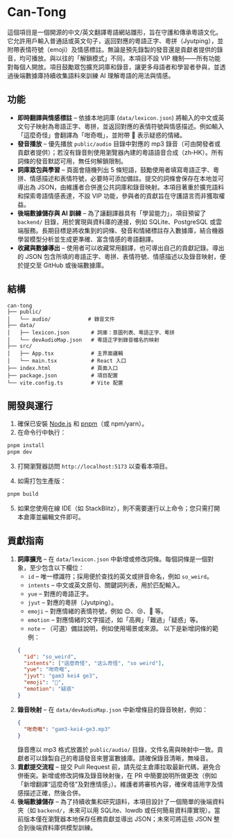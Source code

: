 # Can‑Tong

這個項目是一個開源的中文/英文翻譯粵語網站雛形，旨在守護和傳承粵語文化。它允許用戶輸入普通話或英文句子，返回對應的粵語正字、粵拼（Jyutping），並附帶表情符號（emoji）及情感標註。無論是預先錄製的發音還是貢獻者提供的錄音，均可播放。與以往的「解鎖模式」不同，本項目不設 VIP 機制——所有功能對每個人開放。項目鼓勵眾包擴充詞庫和錄音，讓更多母語者和學習者參與，並透過後端數據庫持續收集語料來訓練 AI 理解粵語的用法與情感。

## 功能

* **即時翻譯與情感標註** – 依據本地詞庫 (`data/lexicon.json`) 將輸入的中文或英文句子映射為粵語正字、粵拼，並返回對應的表情符號與情感描述。例如輸入「這麼奇怪」會翻譯為「咁奇嘅」，並附帶 🤔 表示疑惑的情緒。
* **發音播放** – 優先播放 `public/audio` 目錄中對應的 mp3 錄音（可由開發者或貢獻者提供）；若沒有錄音則使用瀏覽器內建的粵語語音合成（zh‑HK）。所有詞條的發音默認可用，無任何解鎖限制。
* **詞庫眾包與學習** – 頁面會隨機列出 5 條短語，鼓勵使用者填寫粵語正字、粵拼、情感描述和表情符號，必要時可添加備註。提交的詞條會保存在本地並可導出為 JSON，由維護者合併進公共詞庫和錄音映射。本項目著重於擴充語料和探索粵語情感表達，不設 VIP 功能，參與者的貢獻旨在守護語言而非獲取權益。
* **後端數據儲存與 AI 訓練** – 為了讓翻譯器具有「學習能力」，項目預留了 `backend/` 目錄，用於實現與資料庫的連接，例如 SQLite、PostgreSQL 或雲端服務。長期目標是將收集到的詞條、發音和情緒標註存入數據庫，結合機器學習模型分析並生成更準確、富含情感的粵語翻譯。
* **收藏與數據導出** – 使用者可以收藏常用翻譯，也可導出自己的貢獻記錄。導出的 JSON 包含所填的粵語正字、粵拼、表情符號、情感描述以及錄音映射，便於提交至 GitHub 或後端數據庫。

## 結構

```
can-tong
├── public/
│   └── audio/            # 錄音文件
├── data/
│   ├── lexicon.json       # 詞庫：意圖列表、粵語正字、粵拼
│   └── devAudioMap.json   # 粵語正字到錄音檔名的映射
├── src/
│   ├── App.tsx            # 主界面邏輯
│   └── main.tsx           # React 入口
├── index.html             # 頁面入口
├── package.json           # 項目配置
└── vite.config.ts         # Vite 配置
```

## 開發與運行

1. 確保已安裝 [Node.js](https://nodejs.org/) 和 [pnpm](https://pnpm.io/)（或 npm/yarn）。
2. 在命令行中執行：

```bash
pnpm install
pnpm dev
```

3. 打開瀏覽器訪問 `http://localhost:5173` 以查看本項目。

4. 如需打包生產版：

```bash
pnpm build
```

5. 如果您使用在線 IDE（如 StackBlitz），則不需要運行以上命令；您只需打開本倉庫並編輯文件即可。

## 貢獻指南

1. **詞庫擴充** – 在 `data/lexicon.json` 中新增或修改詞條。每個詞條是一個對象，至少包含以下欄位：
   * `id` – 唯一標識符；採用便於查找的英文或拼音命名，例如 `so_weird`。
   * `intents` – 中文或英文原句、關鍵詞列表，用於匹配輸入。
   * `yue` – 對應的粵語正字。
   * `jyut` – 對應的粵拼（Jyutping）。
   * `emoji` – 對應情緒的表情符號，例如 😊、😢、🤔 等。
   * `emotion` – 對應情緒的文字描述，如「高興」「難過」「疑惑」等。
   * `note` – （可選）備註說明，例如使用場景或來源。
   以下是新增詞條的範例：
   ```json
   {
     "id": "so_weird",
     "intents": ["這麼奇怪", "这么奇怪", "so weird"],
     "yue": "咁奇嘅",
     "jyut": "gam3 kei4 ge3",
     "emoji": "🤔",
     "emotion": "疑惑"
   }
   ```
2. **錄音映射** – 在 `data/devAudioMap.json` 中新增條目的錄音映射，例如：
   ```json
   {
     "咁奇嘅": "gam3-kei4-ge3.mp3"
   }
   ```
   錄音應以 mp3 格式放置於 `public/audio/` 目錄，文件名需與映射中一致。貢獻者可以錄製自己的粵語發音來豐富數據庫。請確保錄音清晰，無噪音。
3. **貢獻提交流程** – 提交 Pull Request 前，請先從主倉庫拉取最新代碼，避免合併衝突。新增或修改詞條及錄音映射後，在 PR 中簡要說明所做更改（例如「新增翻譯“這麼奇怪”及對應情感」）。維護者將審核內容，確保粵語用字及情感描述正確，然後合併。
4. **後端數據儲存** – 為了持續收集和研究語料，本項目設計了一個簡單的後端資料夾（如 `backend/`，未來可以用 SQLite、lowdb 或任何簡易資料庫實現）。當前版本僅在瀏覽器本地保存任務貢獻並導出 JSON；未來可將這些 JSON 整合到後端資料庫供模型訓練。
